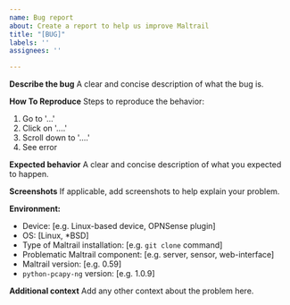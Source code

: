 ```yaml
---
name: Bug report
about: Create a report to help us improve Maltrail
title: "[BUG]"
labels: ''
assignees: ''

---
```


**Describe the bug**
A clear and concise description of what the bug is.

**How To Reproduce**
Steps to reproduce the behavior:
1. Go to '...'
2. Click on '....'
3. Scroll down to '....'
4. See error

**Expected behavior**
A clear and concise description of what you expected to happen.

**Screenshots**
If applicable, add screenshots to help explain your problem.

**Environment:**
 - Device: [e.g. Linux-based device, OPNSense plugin]
 - OS: [Linux, *BSD]
 - Type of Maltrail installation: [e.g. ```git clone``` command]
 - Problematic Maltrail component: [e.g. server, sensor, web-interface]
 - Maltrail version: [e.g. 0.59]
 - ```python-pcapy-ng``` version: [e.g. 1.0.9]

**Additional context**
Add any other context about the problem here.

